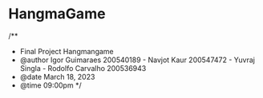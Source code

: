 # HangmaGame
/**
 * Final Project Hangmangame
 * @author Igor Guimaraes 200540189 - Navjot Kaur 200547472 - Yuvraj Singla - Rodolfo Carvalho 200536943
 * @date March 18, 2023
 * @time 09:00pm 
 */
